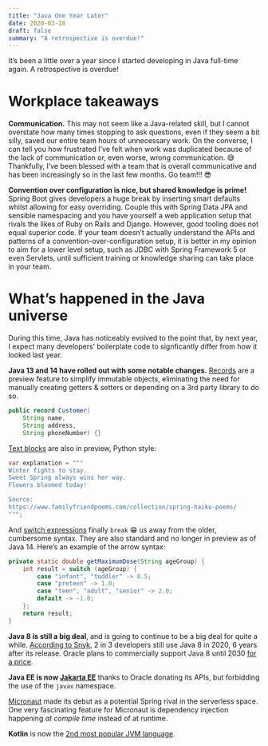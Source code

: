 ```yaml
---
title: "Java One Year Later"
date: 2020-03-18
draft: false
summary: "A retrospective is overdue!"
---
```

It’s been a little over a year since I started developing in Java full-time again. A retrospective
is overdue!

# Workplace takeaways

**Communication.** This may not seem like a Java-related skill, but I cannot overstate how many times
stopping to ask questions, even if they seem a bit silly, saved our entire team hours of unnecessary
work. On the converse, I can tell you how frustrated I’ve felt when work was duplicated because of
the lack of communication or, even worse, wrong communication. 😅 Thankfully, I’ve been blessed with
a team that is overall communicative and has been increasingly so in the last few months. Go team!!!
😎

**Convention over configuration is nice, but shared knowledge is prime!** Spring Boot gives
developers a huge break by inserting smart defaults whilst allowing for easy overriding. Couple
this with Spring Data JPA and sensible namespacing and you have yourself a web application setup
that rivals the likes of Ruby on Rails and Django. However, good tooling does not equal superior
code. If your team doesn’t actually understand the APIs and patterns of a
convention-over-configuration setup, it is better in my opinion to aim for a lower level setup,
such as JDBC with Spring Framework 5 or even Servlets, until sufficient training or knowledge
sharing can take place in your team.

# What’s happened in the Java universe

During this time, Java has noticeably evolved to the point that, by next year, I expect many
developers’ boilerplate code to signficantly differ from how it looked last year.

**Java 13 and 14 have rolled out with some notable changes.**
[Records](https://openjdk.java.net/jeps/359) are a preview feature to simplify immutable objects,
eliminating the need for manually creating getters & setters or depending on a 3rd party library to
do so.

```java
public record Customer(
    String name, 
    String address, 
    String phoneNumber) {}
```

[Text blocks](https://openjdk.java.net/jeps/368) are also in preview, Python style:

```java
var explanation = """
Winter fights to stay.
Sweet Spring always wins her way.
Flowers bloomed today!

Source:
https://www.familyfriendpoems.com/collection/spring-haiku-poems/
""";
```

And [switch expressions](https://openjdk.java.net/jeps/361) finally `break` 😁 us away from the 
older, cumbersome syntax. They are also standard and no longer in preview as of Java 14. Here’s an
example of the arrow syntax:

```java
private static double getMaximumDose(String ageGroup) {
    int result = switch (ageGroup) {
        case "infant", "toddler" -> 0.5;
        case "preteen" -> 1.0;
        case "teen", "adult", "senior" -> 2.0;
        default -> -1.0;
    };
    return result;
}
```

**Java 8 is still a big deal**, and is going to continue to be a big deal for quite a while.
[According to Snyk](https://snyk.io/wp-content/uploads/jvm_2020.pdf), 2 in 3 developers still use
Java 8 in 2020, 6 years after its release. Oracle plans to commercially support Java 8 until 2030
[for a price](https://www.infoworld.com/article/3532358/oracle-extends-extended-support-for-java-8.html).

**Java EE is now [Jakarta EE](https://jakarta.ee/)** thanks to Oracle donating its APIs, but
forbidding the use of the `javax` namespace.

[Micronaut](https://micronaut.io/) made its debut as a potential Spring rival in the serverless
space. One very fascinating feature for Micronaut is dependency injection happening
*at compile time* instead of at runtime.

**Kotlin** is now the
[2nd most popular JVM language](https://snyk.io/wp-content/uploads/jvm_2020.pdf).